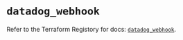 # `datadog_webhook`

Refer to the Terraform Registory for docs: [`datadog_webhook`](https://registry.terraform.io/providers/datadog/datadog/3.24.0/docs/resources/webhook).
